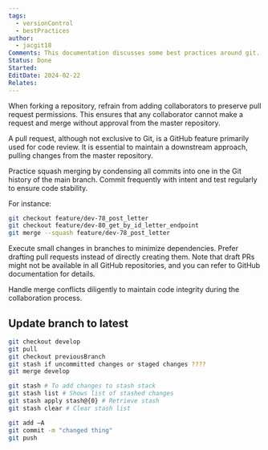 ```yaml
---
tags:
  - versionControl
  - bestPractices
author:
  - jacgit18
Comments: This documentation discusses some best practices around git.
Status: Done
Started: 
EditDate: 2024-02-22
Relates:
---
```

When forking a repository, refrain from adding collaborators to preserve pull request permissions. This ensures that any collaborator cannot make a request and merge without approval from the master repository.

A pull request, although not exclusive to Git, is a GitHub feature primarily used for code review. It is essential to maintain a downstream approach, pulling changes from the master repository.

Practice squash merging by condensing all commits into one in the Git history of the main branch. Commit frequently with intent and test regularly to ensure code stability.

For instance:

```bash
git checkout feature/dev-78_post_letter
git checkout feature/dev-80_get_by_id_letter_endpoint
git merge --squash feature/dev-78_post_letter
```

Execute small changes in branches to minimize dependencies. Prefer drafting pull requests instead of directly creating them. Note that draft PRs might not be available in all GitHub repositories, and you can refer to GitHub documentation for details.

Handle merge conflicts diligently to maintain code integrity during the collaboration process.

## Update branch to latest 
```bash
git checkout develop 
git pull 
git checkout previousBranch 
git stash if uncommitted changes or staged changes ???? 
git merge develop  

git stash # To add changes to stash stack 
git stash list # Shows list of stashed changes 
git stash apply stash@{0} # Retrieve stash 
git stash clear # Clear stash list  

git add –A  
git commit -m "changed thing" 
git push
```

